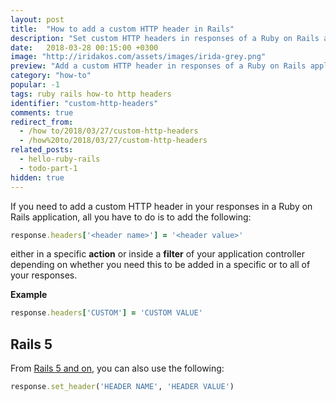 ```yaml
---
layout: post
title:  "How to add a custom HTTP header in Rails"
description: "Set custom HTTP headers in responses of a Ruby on Rails application."
date:   2018-03-28 00:15:00 +0300
image: "http://iridakos.com/assets/images/irida-grey.png"
preview: "Add a custom HTTP header in responses of a Ruby on Rails application."
category: "how-to"
popular: -1
tags: ruby rails how-to http headers
identifier: "custom-http-headers"
comments: true
redirect_from:
  - /how to/2018/03/27/custom-http-headers
  - /how%20to/2018/03/27/custom-http-headers
related_posts:
  - hello-ruby-rails
  - todo-part-1
hidden: true
---
```


If you need to add a custom HTTP header in your responses in a Ruby on Rails application, all you have to do is to add the following:

```ruby
response.headers['<header name>'] = '<header value>'
```

either in a specific **action** or inside a **filter** of your application controller depending on whether you need this to be added in a specific or to all of your responses.

**Example**

```ruby
response.headers['CUSTOM'] = 'CUSTOM VALUE'
```

## Rails 5

From [Rails 5 and on](http://api.rubyonrails.org/classes/ActionDispatch/Response.html#method-i-set_header), you can also use the following:

```ruby
response.set_header('HEADER NAME', 'HEADER VALUE')
```
